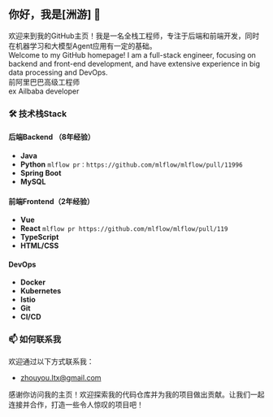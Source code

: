 ## 你好，我是[洲游] 👋

欢迎来到我的GitHub主页！我是一名全栈工程师，专注于后端和前端开发，同时在机器学习和大模型Agent应用有一定的基础。  
Welcome to my GitHub homepage! I am a full-stack engineer, focusing on backend and front-end development, and have extensive experience in big data processing and DevOps.  
前阿里巴巴高级工程师  
ex Ailbaba developer

### 🛠️ 技术栈Stack

#### 后端Backend （8年经验）
- **Java**
- **Python**  `mlflow pr：https://github.com/mlflow/mlflow/pull/11996`
- **Spring Boot**
- **MySQL**


#### 前端Frontend（2年经验）
- **Vue**
- **React**    `mlflow pr https://github.com/mlflow/mlflow/pull/119`
- **TypeScript**
- **HTML/CSS**

#### DevOps
- **Docker**
- **Kubernetes**
- **Istio**
- **Git**
- **CI/CD**

### 📫 如何联系我

欢迎通过以下方式联系我：
- [zhouyou.ltx@gmail.com](mailto:zhouyou.ltx@gmail.com)


感谢你访问我的主页！欢迎探索我的代码仓库并为我的项目做出贡献。让我们一起连接并合作，打造一些令人惊叹的项目吧！
